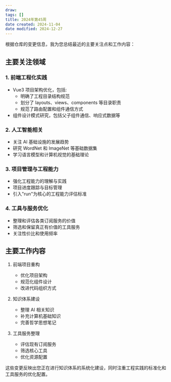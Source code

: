 ```yaml
---
draw:
tags: []
title: 2024年第45周
date created: 2024-11-04
date modified: 2024-12-27
---
```


根据仓库的变更信息，我为您总结最近的主要关注点和工作内容：

## 主要关注领域

### 1. 前端工程化实践

- Vue3 项目架构优化，包括:
  - 明确了工程目录结构规范
  - 划分了 layouts、views、components 等目录职责
  - 规范了路由配置和组件通信方式
- 组件设计模式研究，包括父子组件通信、响应式数据等

### 2. 人工智能相关

- 关注 AI 基础设施的发展趋势
- 研究 WordNet 和 ImageNet 等基础数据集
- 学习语言模型和计算机视觉的基础理论

### 3. 项目管理与工程能力

- 强化工程能力的理解与实践
- 项目进度跟踪与目标管理
- 引入"run"为核心的工程能力评估标准

### 4. 工具与服务优化

- 整理和评估各类订阅服务的价值
- 筛选和保留真正有价值的工具服务
- 关注性价比和使用频率

## 主要工作内容

1. 前端项目重构
   - 优化项目架构
   - 规范化组件设计
   - 改进代码组织方式

2. 知识体系建设
   - 整理 AI 相关知识
   - 补充计算机基础知识
   - 完善哲学思想笔记

3. 工具服务整理
   - 评估现有订阅服务
   - 筛选核心工具
   - 优化资源配置

这些变更反映出您正在进行知识体系的系统化建设，同时注重工程实践的标准化和工具服务的优化配置。
